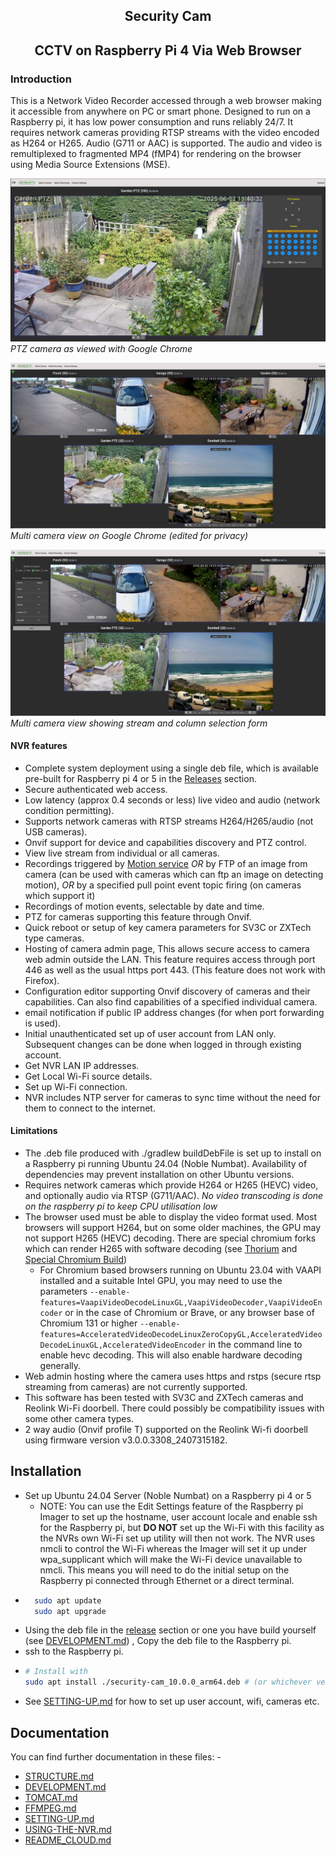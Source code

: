 <h2 style="text-align: center">Security Cam</h2>
<h2 id="h2" style="text-align: center">CCTV on Raspberry Pi 4 Via Web Browser</h2>

### Introduction
This is a Network Video Recorder accessed through a web browser making it accessible from anywhere on PC or smart phone. 
Designed to run on a Raspberry pi, it has low power consumption and runs reliably 24/7.
It requires network cameras providing RTSP streams with the video encoded as H264 or H265. Audio (G711 or AAC) is supported. 
The audio and video is remultiplexed to fragmented MP4 (fMP4) for rendering on the browser using Media Source Extensions (MSE).

![ptz camera](README.images/ptz.png)
*PTZ camera as viewed with Google Chrome*


![multi cam](README.images/multi-cam.png)
*Multi camera view on Google Chrome (edited for privacy)*

![multi cam with form](README.images/multi-cam-with-form.png)
*Multi camera view showing stream and column selection form*
#### NVR features
* Complete system deployment using a single deb file, which is available pre-built for Raspberry pi 4 or 5 in the <a href="https://github.com/richard-austin/security-cam/releases">Releases</a> section.
* Secure authenticated web access.
* Low latency (approx 0.4 seconds or less) live video and audio (network condition permitting).
* Supports network cameras with RTSP streams H264/H265/audio (not USB cameras).
* Onvif support for device and capabilities discovery and PTZ control.
* View live stream from individual or all cameras.
* Recordings triggered by <a href="https://github.com/Motion-Project/motion">Motion service</a>
*OR* by FTP of an image from camera (can be used with cameras which can ftp an image on detecting motion), *OR* by a specified pull point event topic firing (on cameras which support it)
* Recordings of motion events, selectable by date and time.
* PTZ for cameras supporting this feature through Onvif.
* Quick reboot or setup of key camera parameters for SV3C or ZXTech type cameras.
* Hosting of camera admin page, This allows secure access to camera web admin outside the LAN.
  This feature requires access through port 446 as well as the usual https port 443. (This feature does not work with Firefox).
* Configuration editor supporting Onvif discovery of cameras and their capabilities. Can also find capabilities of a specified individual camera.
* email notification if public IP address changes (for when port forwarding is used).
* Initial unauthenticated set up of user account from LAN only. Subsequent changes can be done when logged in through existing account.
* Get NVR LAN IP addresses.
* Get Local Wi-Fi source details.
* Set up Wi-Fi connection.
* NVR includes NTP server for cameras to sync time without the need for them to connect to the internet.

#### Limitations
* The .deb file produced with ./gradlew buildDebFile is set up to install on a Raspberry pi running Ubuntu 24.04 (Noble Numbat). 
Availability of dependencies may prevent installation on other Ubuntu versions.
* Requires network cameras which provide H264 or H265 (HEVC) video, and optionally audio via RTSP (G711/AAC). *No video transcoding
is done on the raspberry pi to keep CPU utilisation low*
* The browser used must be able to display the video format used. Most browsers will support H264, but on some
older machines, the GPU may not support H265 (HEVC) decoding. There are special chromium forks which can render H265
with software decoding (see <a href="https://thorium.rocks/">Thorium</a> and <a href="https://github.com/StaZhu/enable-chromium-hevc-hardware-decoding">Special Chromium Build</a>)
  * For Chromium based browsers running on Ubuntu 23.04 with VAAPI installed and a suitable Intel GPU, you may need to use the parameters 
  ```--enable-features=VaapiVideoDecodeLinuxGL,VaapiVideoDecoder,VaapiVideoEncoder```  or in the case of Chromium or Brave, or
any browser base of Chromium 131 or higher ```--enable-features=AcceleratedVideoDecodeLinuxZeroCopyGL,AcceleratedVideoDecodeLinuxGL,AcceleratedVideoEncoder```
   in the command line to enable hevc decoding.
This will also enable hardware decoding generally.
* Web admin hosting where the camera uses https and rstps (secure rtsp streaming from cameras) are not currently supported.
* This software has been tested with SV3C and ZXTech cameras and Reolink Wi-Fi doorbell.
There could possibly be compatibility issues with some other camera types.
* 2 way audio (Onvif profile T) supported on the Reolink Wi-fi doorbell using firmware version v3.0.0.3308_2407315182.

## Installation
* Set up Ubuntu 24.04 Server (Noble Numbat) on a Raspberry pi 4 or 5
  * NOTE: You can use the Edit Settings feature of the Raspberry pi Imager to set up the hostname, user account locale and enable ssh for the 
  Raspberry pi, but **DO NOT** set up the Wi-Fi with this facility as the NVRs own Wi-Fi set up utility will then not work. The NVR uses
  nmcli to control the Wi-Fi whereas the Imager will set it up under wpa_supplicant which will make the Wi-Fi device unavailable to nmcli.
  This means you will need to do the initial setup on the Raspberry pi connected through Ethernet or a direct terminal.
* ```bash
    sudo apt update
    sudo apt upgrade
    ```
* Using the deb file in the [release](https://github.com/richard-austin/security-cam/releases/tag/9.0.0) section or one you have build yourself
(see [DEVELOPMENT.md](DEVELOPMENT.md)) , Copy the deb file to the Raspberry pi.
* ssh to the Raspberry pi.
* ```bash
  # Install with
  sudo apt install ./security-cam_10.0.0_arm64.deb # (or whichever version you have built or downloaded from the release area)
  ```
* See [SETTING-UP.md](SETTING-UP.md) for how to set up user account, wifi, cameras etc.

## Documentation 
You can find further documentation in these files: -
* [STRUCTURE.md](STRUCTURE.md)
* [DEVELOPMENT.md](DEVELOPMENT.md)
* [TOMCAT.md](TOMCAT.md)
* [FFMPEG.md](FFMPEG.md)
* [SETTING-UP.md](SETTING-UP.md)
* [USING-THE-NVR.md](USING-THE-NVR.md)
* [README_CLOUD.md](README_CLOUD.md)
